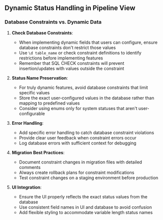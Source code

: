 ## Dynamic Status Handling in Pipeline View

### Database Constraints vs. Dynamic Data

1. **Check Database Constraints**:
   - When implementing dynamic fields that users can configure, ensure database constraints don't restrict those values
   - Use `\d table_name` or check constraint definitions to identify restrictions before implementing features
   - Remember that SQL CHECK constraints will prevent insertion/updates with values outside the constraint

2. **Status Name Preservation**:
   - For truly dynamic features, avoid database constraints that limit specific values
   - Store the exact user-configured values in the database rather than mapping to predefined values
   - Consider using enums only for system statuses that aren't user-configurable

3. **Error Handling**:
   - Add specific error handling to catch database constraint violations
   - Provide clear user feedback when constraint errors occur
   - Log database errors with sufficient context for debugging

4. **Migration Best Practices**:
   - Document constraint changes in migration files with detailed comments
   - Always create rollback plans for constraint modifications
   - Test constraint changes on a staging environment before production

5. **UI Integration**:
   - Ensure the UI properly reflects the exact status values from the database
   - Use consistent field names in UI and database to avoid confusion
   - Add flexible styling to accommodate variable length status names
